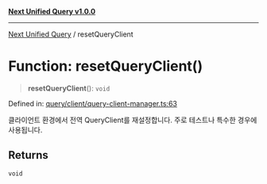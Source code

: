 [**Next Unified Query v1.0.0**](../README.md)

***

[Next Unified Query](../globals.md) / resetQueryClient

# Function: resetQueryClient()

> **resetQueryClient**(): `void`

Defined in: [query/client/query-client-manager.ts:63](https://github.com/newExpand/next-unified-query/blob/main/packages/core/src/query/client/query-client-manager.ts#L63)

클라이언트 환경에서 전역 QueryClient를 재설정합니다.
주로 테스트나 특수한 경우에 사용됩니다.

## Returns

`void`
